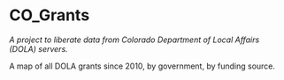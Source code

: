 # CO_Grants

*A project to liberate data from Colorado Department of Local Affairs (DOLA) servers.*

A map of all DOLA grants since 2010, by government, by funding source.
